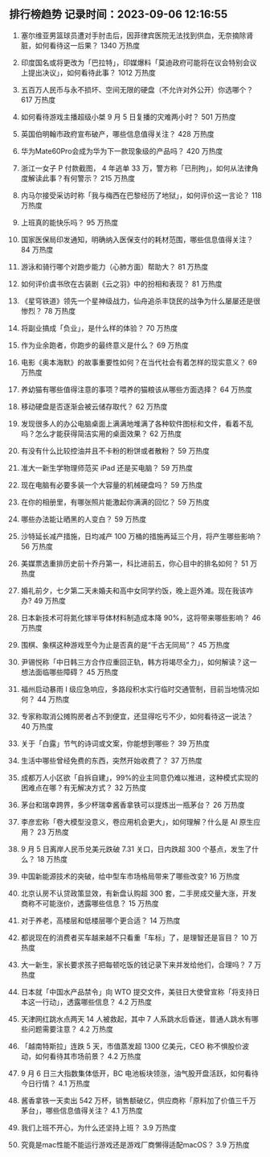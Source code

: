 
## 排行榜趋势 记录时间：2023-09-06 12:16:55
  
  1. 塞尔维亚男篮球员遭对手肘击后，因菲律宾医院无法找到供血，无奈摘除肾脏，如何看待这一后果？ 1340 万热度
    
  2. 印度国名或将更改为「巴拉特」，印媒爆料「莫迪政府可能将在议会特别会议上提出决议」，如何看待此事？ 1012 万热度
    
  3. 五百万人民币与永不损坏、空间无限的硬盘（不允许对外公开）你选哪个？ 617 万热度
    
  4. 如何看待游戏主播超级小桀 9 月 5 日复播的灾难两小时？ 501 万热度
    
  5. 英国伯明翰市政府宣布破产，哪些信息值得关注？ 428 万热度
    
  6. 华为Mate60Pro会成为华为下一款现象级的产品吗？ 420 万热度
    
  7. 浙江一女子 P 付款截图， 4 年逃单 33 万，警方称「已刑拘」，如何从法律角度解读此事？有何警示？ 215 万热度
    
  8. 内马尔接受采访时称「我与梅西在巴黎经历了地狱」，如何评价这一言论？ 118 万热度
    
  9. 上班真的能快乐吗？ 95 万热度
    
  10. 国家医保局印发通知，明确纳入医保支付的耗材范围，哪些信息值得关注？ 84 万热度
    
  11. 游泳和骑行哪个对跑步能力（心肺方面）帮助大？ 81 万热度
    
  12. 如何评价虞书欣在古装剧《云之羽》中的扮相和表现？ 81 万热度
    
  13. 《星穹铁道》领先一个星神级战力，仙舟追杀丰饶民的战争为什么屡屡还是很惨烈？ 78 万热度
    
  14. 将副业搞成「负业」，是什么样的体验？ 70 万热度
    
  15. 作为业余跑者，你跑步的最终意义是什么？ 69 万热度
    
  16. 电影《奥本海默》的故事重要性如何？在当代社会有着怎样的现实意义？ 69 万热度
    
  17. 养幼猫有哪些值得注意的事项？喂养的猫粮该从哪些方面选择？ 64 万热度
    
  18. 移动硬盘是否逐渐会被云储存取代？ 62 万热度
    
  19. 发现很多人的办公电脑桌面上满满地堆满了各种软件图标和文件，看着不乱吗？怎么才能获得简洁实用的桌面效果？ 62 万热度
    
  20. 有没有什么比较控油并且不卡粉的粉饼或者散粉？ 59 万热度
    
  21. 准大一新生学物理师范买 iPad 还是买电脑？ 59 万热度
    
  22. 现在电脑有必要多装一个大容量的机械硬盘吗？ 59 万热度
    
  23. 在你的相册里，有哪张照片能激起你满满的回忆？ 59 万热度
    
  24. 哪些办法能让晒黑的人变白？ 59 万热度
    
  25. 沙特延长减产措施，日均减产 100 万桶的措施再延三个月，将产生哪些影响？ 56 万热度
    
  26. 美媒票选重排历史前十乔丹第一，科比进前五，你心目中的排名如何？ 51 万热度
    
  27. 婚礼前夕，七夕第二天未婚夫和高中女同学约饭，晚上逛外滩。现在我该咋办? 49 万热度
    
  28. 日本新技术可将氮化镓半导体材料制造成本降 90%，这将带来哪些影响？ 46 万热度
    
  29. 围棋、象棋这种游戏至今为止是否真的是“千古无同局”？ 45 万热度
    
  30. 尹锡悦称「中日韩三方合作应重回正轨，韩方将竭尽全力」，如何解读？这一想法面临哪些障碍？ 45 万热度
    
  31. 福州启动暴雨 Ⅰ 级应急响应，多路段积水实行临时交通管制，目前当地情况如何？ 44 万热度
    
  32. 专家称取消公摊购房者占不到便宜，还显得吃亏不少，如何看待这一说法？ 40 万热度
    
  33. 关于「白露」节气的诗词或文案，你能想到哪些？ 39 万热度
    
  34. 生活中哪些曾经免费的东西，突然开始收费了？ 37 万热度
    
  35. 成都万人小区欲「自拆自建」，99%的业主同意仍难以推进，这种模式实现的困难点在哪？有无解决方式？ 32 万热度
    
  36. 茅台和瑞幸跨界，多少杯瑞幸酱香拿铁可以提炼出一瓶茅台？ 26 万热度
    
  37. 李彦宏称「卷大模型没意义，卷应用机会更大」，如何理解？什么是 AI 原生应用？ 23 万热度
    
  38. 9 月 5 日离岸人民币兑美元跌破 7.31 关口，日内跌超 300 个基点，发生了什么？ 18 万热度
    
  39. 中国新能源技术的突破，给中型车市场格局带来了哪些改变? 16 万热度
    
  40. 北京认房不认贷政策显效，有新盘认购超 300 套，二手房成交量大涨，开发商称不可能涨价，透露哪些信息？ 15 万热度
    
  41. 对于养老，高楼层和低楼层哪个更合适？ 14 万热度
    
  42. 都说现在的消费者买车越来越不只看重「车标」了，是理智还是盲目？ 10 万热度
    
  43. 大一新生，家长要求孩子把每顿吃饭的钱记录下来并发给他们，合理吗？ 7 万热度
    
  44. 日本就「中国水产品禁令」向 WTO 提交文件，美驻日大使曾宣称「将支持日本这一行动」，透露哪些信息？ 4.2 万热度
    
  45. 天津网红跳水点两天 14 人被救起，其中 7 人系跳水后昏迷，普通人跳水有哪些问题需要注意？ 4.2 万热度
    
  46. 「越南特斯拉」连跌 5 天，市值蒸发超 1300 亿美元，CEO 称不惧股价波动，如何看待其市场前景？ 4.2 万热度
    
  47. 9 月 6 日三大指数集体低开，BC 电池板块领涨，油气股开盘活跃，如何看待今日行情？ 4.1 万热度
    
  48. 酱香拿铁一天卖出 542 万杯，销售额破亿，供应商称「原料加了价值三千万茅台」，哪些信息值得关注？ 4.1 万热度
    
  49. 我们上班不开心，为什么还坚持上班？ 3.9 万热度
    
  50. 究竟是mac性能不能运行游戏还是游戏厂商懒得适配macOS？ 3.9 万热度
    